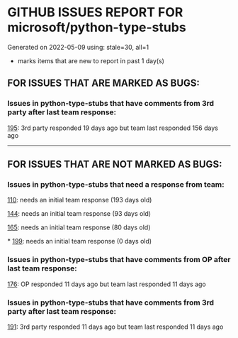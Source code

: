 
# GITHUB ISSUES REPORT FOR microsoft/python-type-stubs


Generated on 2022-05-09 using: stale=30, all=1


* marks items that are new to report in past 1 day(s)


## FOR ISSUES THAT ARE MARKED AS BUGS:


### Issues in python-type-stubs that have comments from 3rd party after last team response:


  [195](https://github.com/microsoft/python-type-stubs/issues/195 "Pylance + Pandas"): 3rd party responded 19 days ago but team last responded 156 days ago

---

## FOR ISSUES THAT ARE NOT MARKED AS BUGS:


### Issues in python-type-stubs that need a response from team:


  [110](https://github.com/microsoft/python-type-stubs/issues/110 " Pandas Timestamp/Timedelta are not understood as subclasses of datetime.datetime and datetime.timedelta"): needs an initial team response (193 days old)

  [144](https://github.com/microsoft/python-type-stubs/issues/144 "pandas: Should `Series[Dtype]` be replaced with `Series[S1]` everywhere?"): needs an initial team response (93 days old)

  [165](https://github.com/microsoft/python-type-stubs/issues/165 "tests on pandas are not picking up methods and functions that are missing from the partial stubs"): needs an initial team response (80 days old)

\* [199](https://github.com/microsoft/python-type-stubs/issues/199 "`pandas.Index[...]` seems to be resolved as `Hashable` not `Index`"): needs an initial team response (0 days old)

### Issues in python-type-stubs that have comments from OP after last team response:


  [176](https://github.com/microsoft/python-type-stubs/issues/176 "request : opencv-contrib"): OP responded 11 days ago but team last responded 11 days ago

### Issues in python-type-stubs that have comments from 3rd party after last team response:


  [191](https://github.com/microsoft/python-type-stubs/issues/191 "Switch pandas stubs to the ones maintained by pandas team"): 3rd party responded 11 days ago but team last responded 11 days ago
